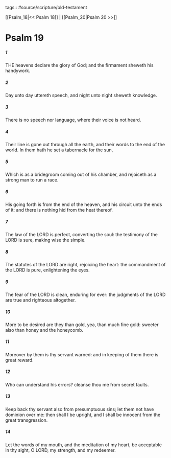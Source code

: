tags:: #source/scripture/old-testament

[[Psalm_18|<< Psalm 18]] | [[Psalm_20|Psalm 20 >>]]

# Psalm 19

##### 1

THE heavens declare the glory of God; and the firmament sheweth his handywork.

##### 2

Day unto day uttereth speech, and night unto night sheweth knowledge.

##### 3

There is no speech nor language, where their voice is not heard.

##### 4

Their line is gone out through all the earth, and their words to the end of the world. In them hath he set a tabernacle for the sun,

##### 5

Which is as a bridegroom coming out of his chamber, and rejoiceth as a strong man to run a race.

##### 6

His going forth is from the end of the heaven, and his circuit unto the ends of it: and there is nothing hid from the heat thereof.

##### 7

The law of the LORD is perfect, converting the soul: the testimony of the LORD is sure, making wise the simple.

##### 8

The statutes of the LORD are right, rejoicing the heart: the commandment of the LORD is pure, enlightening the eyes.

##### 9

The fear of the LORD is clean, enduring for ever: the judgments of the LORD are true and righteous altogether.

##### 10

More to be desired are they than gold, yea, than much fine gold: sweeter also than honey and the honeycomb.

##### 11

Moreover by them is thy servant warned: and in keeping of them there is great reward.

##### 12

Who can understand his errors? cleanse thou me from secret faults.

##### 13

Keep back thy servant also from presumptuous sins; let them not have dominion over me: then shall I be upright, and I shall be innocent from the great transgression.

##### 14

Let the words of my mouth, and the meditation of my heart, be acceptable in thy sight, O LORD, my strength, and my redeemer.
